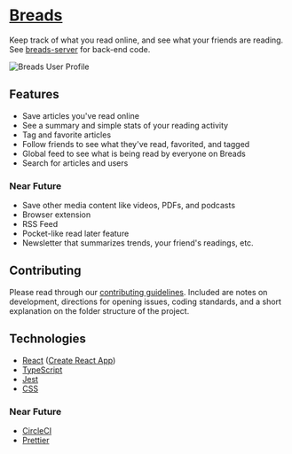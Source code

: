 # [Breads](https://www.breads.io)

Keep track of what you read online, and see what your friends are reading. See [breads-server](https://github.com/aTmb405/breads-server) for back-end code.

![Breads User Profile](https://i.ibb.co/bL4cDmt/Screen-Shot-2020-11-17-at-7-31-56-PM.png)

## Features

* Save articles you've read online
* See a summary and simple stats of your reading activity
* Tag and favorite articles
* Follow friends to see what they've read, favorited, and tagged
* Global feed to see what is being read by everyone on Breads
* Search for articles and users

### Near Future

* Save other media content like videos, PDFs, and podcasts
* Browser extension
* RSS Feed
* Pocket-like read later feature
* Newsletter that summarizes trends, your friend's readings, etc.

## Contributing

Please read through our [contributing guidelines](https://github.com/zero-to-mastery/breads-client/blob/master/CONTRIBUTING.md). Included are notes on development, directions for opening issues, coding standards, and a short explanation on the folder structure of the project.

## Technologies

* [React](https://reactjs.org/) ([Create React App](https://create-react-app.dev/))
* [TypeScript](https://www.typescriptlang.org/)
* [Jest](https://jestjs.io/)
* [CSS](https://developer.mozilla.org/en-US/docs/Web/CSS)

### Near Future

* [CircleCI](https://circleci.com/)
* [Prettier](https://prettier.io/)
